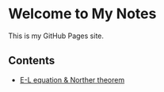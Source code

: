 # Welcome to My Notes
This is my GitHub Pages site.

## Contents
- [E-L equation & Norther theorem](E-L_equation&Norther_theorem.md)
